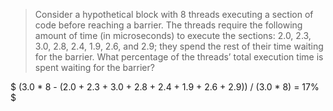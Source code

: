 > Consider a hypothetical block with 8 threads executing a section of code before reaching a barrier. The threads require the following amount of time (in microseconds) to execute the sections: 2.0, 2.3, 3.0, 2.8, 2.4, 1.9, 2.6, and 2.9; they spend the rest of their time waiting for the barrier. What percentage of the threads’ total execution time is spent waiting for the barrier?

$ (3.0 * 8 - (2.0 + 2.3 + 3.0 + 2.8 + 2.4 + 1.9 + 2.6 + 2.9)) / (3.0 * 8) = 17\% $
